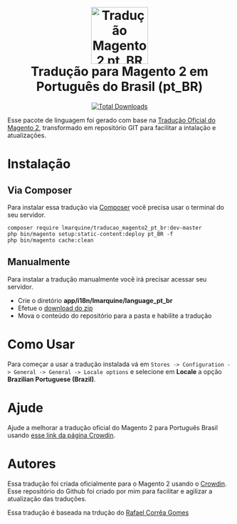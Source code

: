 <h1 align="center">
  <br>
    <img src="https://i.imgur.com/d8QEHRb.png" alt="Tradução Magento 2 pt_BR" width="128" height="128" title="Tradução Magento 2 pt_BR"/> 
  <br>
  Tradução para Magento 2 em Português do Brasil (pt_BR)
  <br>
</h1>

<p align="center">  
  <a href="https://packagist.org/packages/lmarquine/traducao_magento2_pt_br"><img src="https://img.shields.io/packagist/dt/lmarquine/traducao_magento2_pt_br.svg" alt="Total Downloads"></a>
</p>

Esse pacote de linguagem foi gerado com base na [Tradução Oficial do Magento 2](https://crowdin.com/project/magento-2/pt-BR), transformado em repositório GIT para facilitar a intalação e atualizações.

# Instalação

## Via Composer 

Para instalar essa tradução via [Composer](https://getcomposer.org) você precisa usar o terminal do seu servidor.

```
composer require lmarquine/traducao_magento2_pt_br:dev-master
php bin/magento setup:static-content:deploy pt_BR -f
php bin/magento cache:clean
```

## Manualmente

Para instalar a tradução manualmente você irá precisar acessar seu servidor.

* Crie o diretório **app/i18n/lmarquine/language_pt_br**
* Efetue o [download do zip](https://github.com/lmarquine/traducao_magento2_pt_br/archive/master.zip)
* Mova o conteúdo do repositório para a pasta e habilite a tradução

# Como Usar

Para começar a usar a tradução instalada vá em `Stores -> Configuration -> General -> General -> Locale options` e selecione em **Locale** a opção **Brazilian Portuguese (Brazil)**.

# Ajude

Ajude a melhorar a tradução oficial do Magento 2 para Português Brasil usando [esse link da página Crowdin](https://crowdin.com/project/magento-2/pt-BR).

# Autores
Essa tradução foi criada oficialmente para o Magento 2 usando o [Crowdin](https://crowdin.com/project/magento-2).
Esse repositório do Github foi criado por mim para facilitar e agilizar a atualização das traduções.

Essa tradução é baseada na trdução do [Rafael Corrêa Gomes](https://github.com/rafaelstz)

